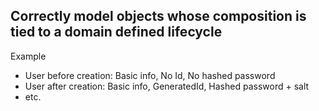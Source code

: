## Correctly model objects whose composition is tied to a domain defined lifecycle

Example
- User before creation: Basic info, No Id,       No hashed password
- User after creation:  Basic info, GeneratedId, Hashed password + salt
- etc.